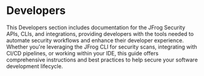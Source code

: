 # Developers

This Developers section includes documentation for the JFrog Security APIs, CLIs, and integrations, providing developers with the tools needed to automate security workflows and enhance their developer experience. Whether you're leveraging the JFrog CLI for security scans, integrating with CI/CD pipelines, or working within your IDE, this guide offers comprehensive instructions and best practices to help secure your software development lifecycle.
